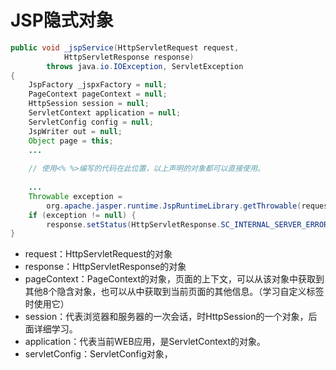 # JSP隐式对象

```java
public void _jspService(HttpServletRequest request,
			HttpServletResponse response)
		throws java.io.IOException, ServletException
{
	JspFactory _jspxFactory = null;
	PageContext pageContext = null;
	HttpSession session = null;
	ServletContext application = null;
	ServletConfig config = null;
	JspWriter out = null;
	Object page = this;
	...
        
    // 使用<% %>编写的代码在此位置，以上声明的对象都可以直接使用。
        
	...
	Throwable exception = 
		org.apache.jasper.runtime.JspRuntimeLibrary.getThrowable(request);
	if (exception != null) {
		response.setStatus(HttpServletResponse.SC_INTERNAL_SERVER_ERROR);
}

```

- request：HttpServletRequest的对象
- response：HttpServletResponse的对象
- pageContext：PageContext的对象，页面的上下文，可以从该对象中获取到其他8个隐含对象，也可以从中获取到当前页面的其他信息。（学习自定义标签时使用它）
- session：代表浏览器和服务器的一次会话，时HttpSession的一个对象，后面详细学习。
- application：代表当前WEB应用，是ServletContext的对象。
- servletConfig：ServletConfig对象，